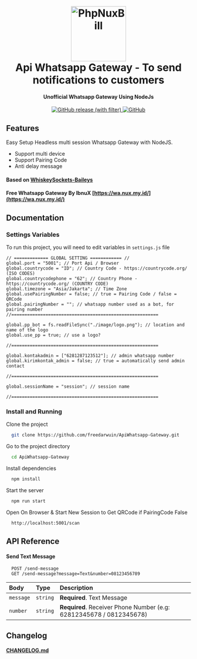 <h1 align="center">
  <img src="https://upload.wikimedia.org/wikipedia/commons/thumb/6/6b/WhatsApp.svg/240px-WhatsApp.svg.png" alt="PhpNuxBill" width="150">
  <br>Api Whatsapp Gateway - To send notifications to customers<br>
</h1>

<h4 align="center">Unofficial Whatsapp Gateway Using NodeJs</h4>

<p align="center">
  <a href="https://github.com/rtaserver/ApiWhatsapp-Gateway/releases">
    <img alt="GitHub release (with filter)" src="https://img.shields.io/github/v/release/rtaserver/ApiWhatsapp-Gateway?label=Latest%20Release&labelColor=CE5A67">
  </a>
  <a href="https://github.com/rtaserver/ApiWhatsapp-Gateway/blob/main/LICENSE">
   <img alt="GitHub" src="https://img.shields.io/github/license/rtaserver/ApiWhatsapp-Gateway">
  </a>
  
</p>

## Features

Easy Setup Headless multi session Whatsapp Gateway with NodeJS.

- Support multi device
- Support Pairing Code
- Anti delay message

<p>

#### Based on [WhiskeySockets-Baileys](https://github.com/WhiskeySockets/Baileys)

#### Free Whatsapp Gateway By IbnuX [https://wa.nux.my.id/](https://wa.nux.my.id/)

<p>

## Documentation

### Settings Variables

To run this project, you will need to edit variables in `settings.js` file

```
// ============= GLOBAL SETTING ============ //
global.port = "5001"; // Port Api / Browser
global.countrycode = "ID"; // Country Code - https://countrycode.org/ (ISO CODES)
global.countrycodephone = "62"; // Country Phone - https://countrycode.org/ (COUNTRY CODE)
global.timezone = "Asia/Jakarta"; // Time Zone
global.usePairingNumber = false; // true = Pairing Code / false = QRCode
global.pairingNumber = ""; // whatsapp number used as a bot, for pairing number
//========================================================

global.pp_bot = fs.readFileSync("./image/logo.png"); // location and name of the logo
global.use_pp = true; // use a logo?

//========================================================

global.kontakadmin = ["6281287123512"]; // admin whatsapp number
global.kirimkontak_admin = false; // true = automatically send admin contact

//========================================================

global.sessionName = "session"; // session name

//========================================================

```

### Install and Running

Clone the project

```bash
  git clone https://github.com/freedarwuin/ApiWhatsapp-Gateway.git
```

Go to the project directory

```bash
  cd ApiWhatsapp-Gateway
```

Install dependencies

```bash
  npm install
```

Start the server

```bash
  npm run start
```

Open On Browser & Start New Session to Get QRCode if PairingCode False

```bash
  http://localhost:5001/scan
```

## API Reference

#### Send Text Message

```
  POST /send-message
  GET /send-message?message=Text&number=08123456789
```

| Body      | Type     | Description                                                         |
| :-------- | :------- | :------------------------------------------------------------------ |
| `message` | `string` | **Required**. Text Message                                          |
| `number`  | `string` | **Required**. Receiver Phone Number (e.g: 62812345678 / 0812345678) |

## Changelog

#### [CHANGELOG.md](CHANGELOG.md)
